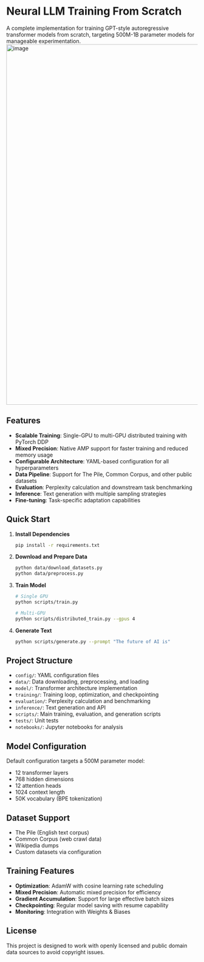 # Neural LLM Training From Scratch

A complete implementation for training GPT-style autoregressive transformer models from scratch, targeting 500M-1B parameter models for manageable experimentation.
<img width="1555" height="946" alt="image" src="https://github.com/user-attachments/assets/8e79b108-088e-4460-aa53-4e79d137b619" />


## Features

- **Scalable Training**: Single-GPU to multi-GPU distributed training with PyTorch DDP
- **Mixed Precision**: Native AMP support for faster training and reduced memory usage
- **Configurable Architecture**: YAML-based configuration for all hyperparameters
- **Data Pipeline**: Support for The Pile, Common Corpus, and other public datasets
- **Evaluation**: Perplexity calculation and downstream task benchmarking
- **Inference**: Text generation with multiple sampling strategies
- **Fine-tuning**: Task-specific adaptation capabilities

## Quick Start

1. **Install Dependencies**
   ```bash
   pip install -r requirements.txt
   ```

2. **Download and Prepare Data**
   ```bash
   python data/download_datasets.py
   python data/preprocess.py
   ```

3. **Train Model**
   ```bash
   # Single GPU
   python scripts/train.py
   
   # Multi-GPU
   python scripts/distributed_train.py --gpus 4
   ```

4. **Generate Text**
   ```bash
   python scripts/generate.py --prompt "The future of AI is"
   ```

## Project Structure

- `config/`: YAML configuration files
- `data/`: Data downloading, preprocessing, and loading
- `model/`: Transformer architecture implementation  
- `training/`: Training loop, optimization, and checkpointing
- `evaluation/`: Perplexity calculation and benchmarking
- `inference/`: Text generation and API
- `scripts/`: Main training, evaluation, and generation scripts
- `tests/`: Unit tests
- `notebooks/`: Jupyter notebooks for analysis

## Model Configuration

Default configuration targets a 500M parameter model:
- 12 transformer layers
- 768 hidden dimensions  
- 12 attention heads
- 1024 context length
- 50K vocabulary (BPE tokenization)

## Dataset Support

- The Pile (English text corpus)
- Common Corpus (web crawl data)
- Wikipedia dumps
- Custom datasets via configuration

## Training Features

- **Optimization**: AdamW with cosine learning rate scheduling
- **Mixed Precision**: Automatic mixed precision for efficiency
- **Gradient Accumulation**: Support for large effective batch sizes
- **Checkpointing**: Regular model saving with resume capability
- **Monitoring**: Integration with Weights & Biases

## License

This project is designed to work with openly licensed and public domain data sources to avoid copyright issues.
